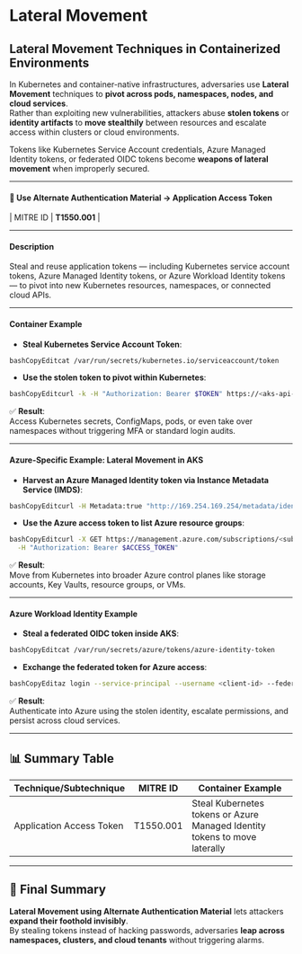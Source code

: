 # Lateral Movement

## **Lateral Movement Techniques in Containerized Environments**

In Kubernetes and container-native infrastructures, adversaries use **Lateral Movement** techniques to **pivot across pods, namespaces, nodes, and cloud services**.\
Rather than exploiting new vulnerabilities, attackers abuse **stolen tokens** or **identity artifacts** to **move stealthily** between resources and escalate access within clusters or cloud environments.

Tokens like Kubernetes Service Account credentials, Azure Managed Identity tokens, or federated OIDC tokens become **weapons of lateral movement** when improperly secured.

***

#### 🔑 Use Alternate Authentication Material → Application Access Token

\| MITRE ID | **T1550.001** |

***

#### **Description**

Steal and reuse application tokens — including Kubernetes service account tokens, Azure Managed Identity tokens, or Azure Workload Identity tokens — to pivot into new Kubernetes resources, namespaces, or connected cloud APIs.

***

#### **Container Example**

* **Steal Kubernetes Service Account Token**:

```bash
bashCopyEditcat /var/run/secrets/kubernetes.io/serviceaccount/token
```

* **Use the stolen token to pivot within Kubernetes**:

```bash
bashCopyEditcurl -k -H "Authorization: Bearer $TOKEN" https://<aks-api-server>/api/v1/secrets
```

✅ **Result**:\
Access Kubernetes secrets, ConfigMaps, pods, or even take over namespaces without triggering MFA or standard login audits.

***

#### **Azure-Specific Example: Lateral Movement in AKS**

* **Harvest an Azure Managed Identity token via Instance Metadata Service (IMDS)**:

```bash
bashCopyEditcurl -H Metadata:true "http://169.254.169.254/metadata/identity/oauth2/token?api-version=2018-02-01&resource=https://management.azure.com"
```

* **Use the Azure access token to list Azure resource groups**:

```bash
bashCopyEditcurl -X GET https://management.azure.com/subscriptions/<subscription-id>/resourcegroups?api-version=2021-04-01 \
  -H "Authorization: Bearer $ACCESS_TOKEN"
```

✅ **Result**:\
Move from Kubernetes into broader Azure control planes like storage accounts, Key Vaults, resource groups, or VMs.

***

#### **Azure Workload Identity Example**

* **Steal a federated OIDC token inside AKS**:

```bash
bashCopyEditcat /var/run/secrets/azure/tokens/azure-identity-token
```

* **Exchange the federated token for Azure access**:

```bash
bashCopyEditaz login --service-principal --username <client-id> --federated-token <stolen-token> --tenant <tenant-id>
```

✅ **Result**:\
Authenticate into Azure using the stolen identity, escalate permissions, and persist across cloud services.

***

## 📊 **Summary Table**

| Technique/Subtechnique   | MITRE ID  | Container Example                                                          |
| ------------------------ | --------- | -------------------------------------------------------------------------- |
| Application Access Token | T1550.001 | Steal Kubernetes tokens or Azure Managed Identity tokens to move laterally |

***

## 🎯 **Final Summary**

**Lateral Movement using Alternate Authentication Material** lets attackers **expand their foothold invisibly**.\
By stealing tokens instead of hacking passwords, adversaries **leap across namespaces, clusters, and cloud tenants** without triggering alarms.

